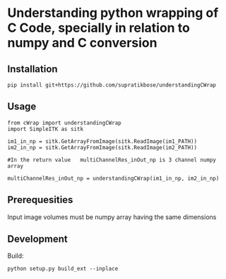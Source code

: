 # Understanding python wrapping of C Code, specially in relation to numpy and C conversion


## Installation
```
pip install git+https://github.com/supratikbose/understandingCWrap
```

## Usage
```
from cWrap import understandingCWrap
import SimpleITK as sitk

im1_in_np = sitk.GetArrayFromImage(sitk.ReadImage(im1_PATH))
im2_in_np = sitk.GetArrayFromImage(sitk.ReadImage(im2_PATH))

#In the return value   multiChannelRes_inOut_np is 3 channel numpy array

multiChannelRes_inOut_np = understandingCWrap(im1_in_np, im2_in_np)
```

## Prerequesities
Input image volumes must be numpy array having the same dimensions

## Development
Build:
```
python setup.py build_ext --inplace
```

